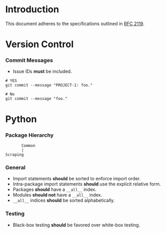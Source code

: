 # Introduction
This document adheres to the specifications outlined in [RFC 2119](https://www.ietf.org/rfc/rfc2119.txt).

# Version Control
### Commit Messages
- Issue IDs **must** be included.
```
# YES
git commit --message "PROJECT-1: foo."

# No
git commit --message "foo."
```

# Python
### Package Hierarchy
```
       Common
       |
Scraping
```

### General
- Import statements **should** be sorted to enforce import order.
- Intra-package import statements **should** use the explicit relative form.
- Packages **should** have a `__all__` index.
- Modules **should not** have a `__all__` index.
- `__all__` indices **should** be sorted alphabetically.

### Testing
- Black-box testing **should** be favored over white-box testing.
